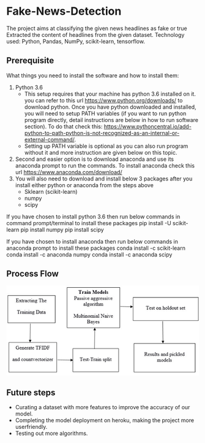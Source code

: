 # Fake-News-Detection
The project aims at classifying the given news headlines as fake or true 
Extracted the content of headlines from the given dataset.
Technology used: Python, Pandas, NumPy, scikit-learn, tensorflow.

## Prerequisite
What things you need to install the software and how to install them:

1. Python 3.6
    * This setup requires that your machine has python 3.6 installed on it. you can refer to this url https://www.python.org/downloads/ to download python. Once you have python downloaded and installed, you will need to setup PATH variables (if you want to run python program directly, detail instructions are below in how to run software section). To do that check this: https://www.pythoncentral.io/add-python-to-path-python-is-not-recognized-as-an-internal-or-external-command/.
    * Setting up PATH variable is optional as you can also run program without it and more instruction are given below on this topic.
2. Second and easier option is to download anaconda and use its anaconda prompt to run the commands. To install anaconda check this url https://www.anaconda.com/download/
3. You will also need to download and install below 3 packages after you install either python or anaconda from the steps above
    * Sklearn (scikit-learn)
    * numpy
    * scipy
 
If you have chosen to install python 3.6 then run below commands in command prompt/terminal to install these packages
pip install -U scikit-learn
pip install numpy
pip install scipy

If you have chosen to install anaconda then run below commands in anaconda prompt to install these packages
conda install -c scikit-learn
conda install -c anaconda numpy
conda install -c anaconda scipy

## Process Flow

![Process Flow](https://github.com/Rockyheer/Fake-News-Detection/blob/master/ProcessFlow.png)

## Future steps
* Curating a dataset with more features to improve the accuracy of our model.
* Completing the model deployment on heroku, making the project more userfriendly.
* Testing out more algorithms.
